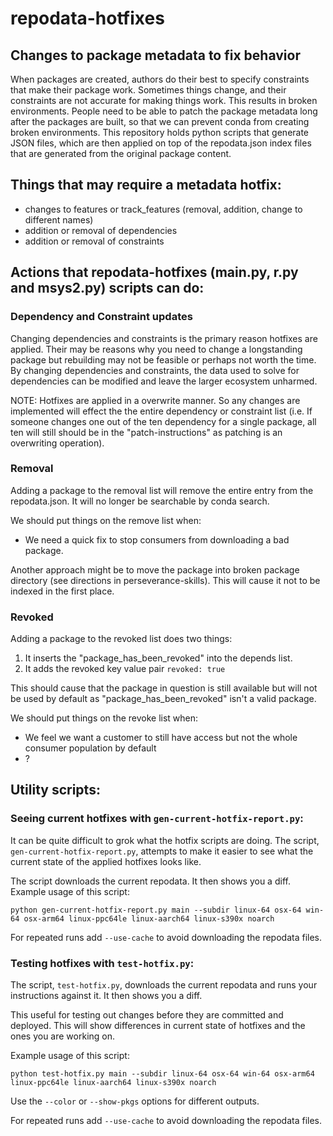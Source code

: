 # repodata-hotfixes
## Changes to package metadata to fix behavior

When packages are created, authors do their best to specify constraints that make their package work.  Sometimes things change, and their constraints are not accurate for making things work.  This results in broken environments.  People need to be able to patch the package metadata long after the packages are built, so that we can prevent conda from creating broken environments.  This repository holds python scripts that generate JSON files, which are then applied on top of the repodata.json index files that are generated from the original package content.

## Things that may require a metadata hotfix:

* changes to features or track_features (removal, addition, change to different names)
* addition or removal of dependencies
* addition or removal of constraints

## Actions that repodata-hotfixes (main.py, r.py and msys2.py) scripts can do:

### Dependency and Constraint updates

Changing dependencies and constraints is the primary reason hotfixes are applied.  Their
may be reasons why you need to change a longstanding package but rebuilding may not be
feasible or perhaps not worth the time.  By changing dependencies and constraints,
the data used to solve for dependencies can be modified and leave the larger ecosystem
unharmed.

NOTE: Hotfixes are applied in a overwrite manner.  So any changes are implemented
will effect the the entire dependency or constraint list (i.e. If someone
changes one out of the ten dependency for a single package, all ten will still should be in the
"patch-instructions" as patching is an overwriting operation).

### Removal

Adding a package to the removal list will remove the entire entry from the repodata.json.  It will no longer be searchable by conda search.

We should put things on the remove list when:
- We need a quick fix to stop consumers from downloading a bad package.

Another approach might be to move the package into broken package directory (see directions in perseverance-skills).  This will cause it not to be indexed in the first place.

### Revoked

Adding a package to the revoked list does two things:
1. It inserts the "package_has_been_revoked" into the depends list.
2. It adds the revoked key value pair `revoked: true`

This should cause that the package in question is still available but will not be used by default as "package_has_been_revoked" isn't a valid package.

We should put things on the revoke list when:
- We feel we want a customer to still have access but not the whole consumer population by default
- ?

## Utility scripts:
### Seeing current hotfixes with `gen-current-hotfix-report.py`:

It can be quite difficult to grok what the hotfix scripts are doing.  The script, `gen-current-hotfix-report.py`, attempts to make it easier to see what the current state of the applied hotfixes looks like.

The script downloads the current repodata.  It then shows you a diff.  Example usage of this script:

```
python gen-current-hotfix-report.py main --subdir linux-64 osx-64 win-64 osx-arm64 linux-ppc64le linux-aarch64 linux-s390x noarch
```

For repeated runs add `--use-cache` to avoid downloading the repodata files.

### Testing hotfixes with `test-hotfix.py`:

The script, `test-hotfix.py`,  downloads the current repodata and runs your instructions against it.  It then shows you a diff.

This useful for testing out changes before they are committed and deployed.  This will show differences in current state of hotfixes
and the ones you are working on.

Example usage of this script:
```
python test-hotfix.py main --subdir linux-64 osx-64 win-64 osx-arm64 linux-ppc64le linux-aarch64 linux-s390x noarch
```

Use the `--color` or `--show-pkgs` options for different outputs.

For repeated runs add `--use-cache` to avoid downloading the repodata files.

